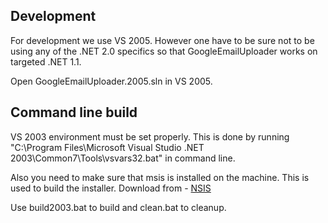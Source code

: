 ## Development ##
For development we use VS 2005. However one have to be sure not to be using any of the .NET 2.0 specifics so that GoogleEmailUploader works on targeted .NET 1.1.

Open GoogleEmailUploader.2005.sln in VS 2005.

## Command line build ##
VS 2003 environment must be set properly. This is done by running "C:\Program Files\Microsoft Visual Studio .NET 2003\Common7\Tools\vsvars32.bat" in command line.

Also you need to make sure that msis is installed on the machine. This is used to build the installer. Download from - [NSIS](http://nsis.sourceforge.net/Main_Page)

Use build2003.bat to build and clean.bat to cleanup.